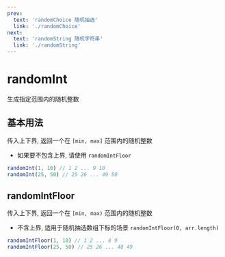 ```yaml
---
prev:
  text: 'randomChoice 随机抽选'
  link: './randomChoice'
next:
  text: 'randomString 随机字符串'
  link: './randomString'
---
```


# randomInt

生成指定范围内的随机整数

## 基本用法

传入上下界, 返回一个在 `[min, max]` 范围内的随机整数

- 如果要不包含上界, 请使用 `randomIntFloor`

```js
randomInt(1, 10) // 1 2 ... 9 10
randomInt(25, 50) // 25 26 ... 49 50
```

## randomIntFloor

传入上下界, 返回一个在 `[min, max)` 范围内的随机整数

- 不含上界, 适用于随机抽选数组下标的场景 `randomIntFloor(0, arr.length)`

```js
randomIntFloor(1, 10) // 1 2 ... 8 9
randomIntFloor(25, 50) // 25 26 ... 48 49
```

